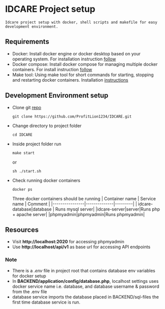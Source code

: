 # IDCARE Project setup
    Idcare project setup with docker, shell scripts and makefile for easy development environment.

## Requirements
- Docker: Install docker engine or docker desktop based on your operating system. For installation instruction [follow](https://docs.docker.com/engine/install/)
- Docker compose: Install docker compose for managing multiple docker containers. For install instruction [follow](https://docs.docker.com/compose/install/)
- Make tool: Using make tool for short commands for starting, stopping and restarting docker containers. Installation [instructions](https://www.gnu.org/software/make/)

## Development Environment setup
- Clone git [repo](https://github.com/ProfitLion1234/IDCARE.git)
    ```git
    git clone https://github.com/ProfitLion1234/IDCARE.git
    ```
- Change directory to project folder
    ```shell
    cd IDCARE
    ```
- Inside project folder run 
    ```make 
    make start
    ```
    or 
    ```shell
    sh ./start.sh
    ```
- Check running docker containers
    ```
    docker ps
    ```
    Three docker containers should be running
    | Container name | Service name | Comment |
    |----------------|--------------|---------|
    | idcare-database|database      | Runs mysql server|
    |idcare-server|server|Runs php + apache server|
    |phpmyadmin|phpmyadmin|Runs phpmyadmin|

## Resources
- Visit <b>http://localhost:2020</b> for accessing phpmyadmin
- Use <b>http://localhost/api/v1</b> as base url for accessing API endpoints

### Note
- There is a <i>.env</i> file in project root that contains database env variables for docker setup
- In <b>BACKEND/application/config/database.php</b>, localhost settings uses docker service name i.e. database, and database username & password from the .env file
- database service imports the database placed in BACKEND/sql-files the first time database service is run.